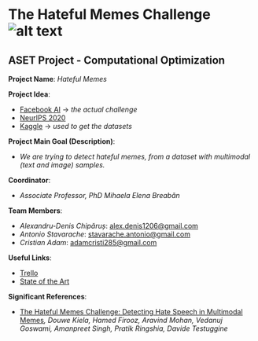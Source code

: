 # The Hateful Memes Challenge ![alt text](https://drivendata-public-assets.s3.amazonaws.com/memes-overview.png)

## ASET Project - Computational Optimization

**Project Name**: *Hateful Memes*

**Project Idea**: 
- [Facebook AI](https://ai.facebook.com/tools/hatefulmemes/) -> *the actual challenge*
- [NeurIPS 2020](https://neurips.cc/Conferences/2020/CompetitionTrack) 
- [Kaggle](https://www.kaggle.com/parthplc/facebook-hateful-meme-dataset?fbclid=IwAR2ihwEykNYzJfvBzqJmMvbik3fK3CxzBAblVR4NqmpGpkkGsrdCGBVLbz4) -> *used to get the datasets*

**Project Main Goal (Description)**:
- *We are trying to detect hateful memes, from a dataset with multimodal (text and image) samples.*

**Coordinator**: 
- *Associate Professor, PhD Mihaela Elena Breabăn*

**Team Members**: 
- *Alexandru-Denis Chipăruș*:  alex.denis1206@gmail.com
- *Antonio Stavarache*:  stavarache.antonio@gmail.com
- *Cristian Adam*:  adamcristi285@gmail.com

**Useful Links**:
- [Trello](https://trello.com/b/tzK3MpZi/hateful-memes-project-aset)
- [State of the Art](https://docs.google.com/document/d/1d_sV0AzFG4gX81JC7QQDiZX_ngkBpMYhU94gb68mk3w/edit?usp=sharing)

**Significant References**:
- [The Hateful Memes Challenge: Detecting Hate Speech in Multimodal Memes](https://arxiv.org/pdf/2005.04790.pdf)*, Douwe Kiela, Hamed Firooz, Aravind Mohan, Vedanuj Goswami, Amanpreet Singh, Pratik Ringshia, Davide Testuggine*
